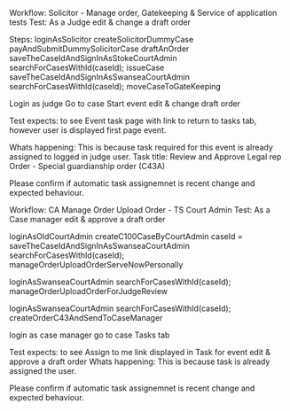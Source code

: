Workflow: Solicitor - Manage order, Gatekeeping & Service of application tests
Test: As a Judge edit & change a draft order

Steps:
loginAsSolicitor
createSolicitorDummyCase
payAndSubmitDummySolicitorCase
draftAnOrder
saveTheCaseIdAndSignInAsStokeCourtAdmin
searchForCasesWithId(caseId);
issueCase
saveTheCaseIdAndSignInAsSwanseaCourtAdmin
searchForCasesWithId(caseId);
moveCaseToGateKeeping

Login as judge
Go to case 
Start event edit & change draft order


Test expects:  to see Event task page with link to return to tasks tab, however user is displayed first page event.

Whats happening: This is because task required for this event is already assigned to logged in judge user. 
Task title: Review and Approve Legal rep Order - Special guardianship order (C43A) 

Please confirm if automatic task assignemnet is recent change and expected behaviour.



Workflow: CA Manage Order Upload Order - TS Court Admin
Test: As a Case manager edit & approve a draft order

loginAsOldCourtAdmin
createC100CaseByCourtAdmin
caseId = saveTheCaseIdAndSignInAsSwanseaCourtAdmin
searchForCasesWithId(caseId);
manageOrderUploadOrderServeNowPersonally

loginAsSwanseaCourtAdmin
searchForCasesWithId(caseId);
manageOrderUploadOrderForJudgeReview

loginAsSwanseaCourtAdmin
searchForCasesWithId(caseId);
createOrderC43AndSendToCaseManager

login as case manager
go to case Tasks tab

  
Test expects:  to see Assign to me link displayed in Task for event edit & approve a draft order
Whats happening: This is because task is already assigned the user.

Please confirm if automatic task assignemnet is recent change and expected behaviour.

